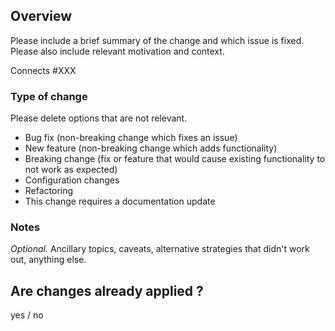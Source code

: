 ## Overview

Please include a brief summary of the change and which issue is fixed. Please also include relevant motivation and context.

Connects #XXX

### Type of change

Please delete options that are not relevant.

- Bug fix (non-breaking change which fixes an issue)
- New feature (non-breaking change which adds functionality)
- Breaking change (fix or feature that would cause existing functionality to not work as expected)
- Configuration changes
- Refactoring
- This change requires a documentation update


### Notes

*Optional.* Ancillary topics, caveats, alternative strategies that didn't work out, anything else.

## Are changes already applied ?

yes / no
